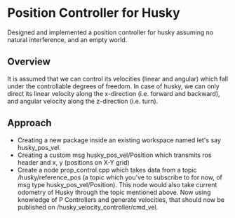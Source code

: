 # Position Controller for Husky
Designed and implemented a position controller for husky assuming no natural interference, and an empty world.

## Overview
It is assumed that we can control its velocities (linear and angular) which fall under the controllable degrees of freedom. 
In case of husky, we can only direct its linear velocity along the x-direction (i.e. forward and backward), and angular velocity along the z-direction (i.e. turn).

## Approach
- Creating a new package inside an existing workspace named let's say husky_pos_vel.
- Creating a custom msg husky_pos_vel/Position which transmits ros header and x, y (positions on X-Y grid)
- Create a node prop_control.cpp which takes data from a topic /husky/reference_pos (a topic which you've to subscribe to for now, of msg type husky_pos_vel/Position). This node would also take current odometry of Husky through the topic mentioned above.
Now using knowledge of P Controllers and generate velocities, that should now be published on /husky_velocity_controller/cmd_vel.

